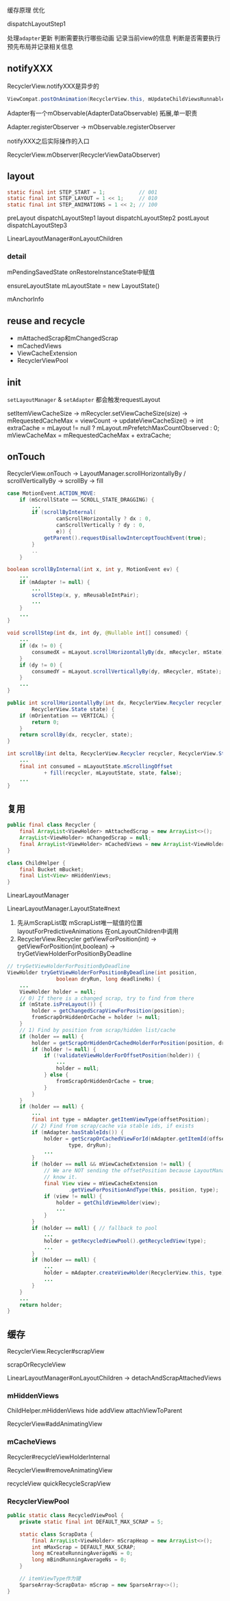 缓存原理
优化

dispatchLayoutStep1

处理`adapter`更新
判断需要执行哪些动画
记录当前view的信息
判断是否需要执行预先布局并记录相关信息

## notifyXXX

RecyclerView.notifyXXX是异步的
```java
ViewCompat.postOnAnimation(RecyclerView.this, mUpdateChildViewsRunnable);
```

Adapter有一个mObservable(AdapterDataObservable)
拓展,单一职责

Adapter.registerObserver -> mObservable.registerObserver

notifyXXX之后实际操作的入口

RecyclerView.mObserver(RecyclerViewDataObserver)

## layout

```java
static final int STEP_START = 1;           // 001
static final int STEP_LAYOUT = 1 << 1;     // 010
static final int STEP_ANIMATIONS = 1 << 2; // 100
```

preLayout  dispatchLayoutStep1
layout     dispatchLayoutStep2
postLayout dispatchLayoutStep3

LinearLayoutManager#onLayoutChildren

### detail

mPendingSavedState onRestoreInstanceState中赋值

ensureLayoutState mLayoutState = new LayoutState()

mAnchorInfo

## reuse and recycle

- mAttachedScrap和mChangedScrap
- mCachedViews
- ViewCacheExtension
- RecyclerViewPool

## init

`setLayoutManager` & `setAdapter` 都会触发requestLayout

setItemViewCacheSize -> mRecycler.setViewCacheSize(size) -> mRequestedCacheMax = viewCount
-> updateViewCacheSize() -> int extraCache = mLayout != null ? mLayout.mPrefetchMaxCountObserved : 0;
            mViewCacheMax = mRequestedCacheMax + extraCache;


## onTouch
RecyclerView.onTouch -> LayoutManager.scrollHorizontallyBy / scrollVerticallyBy
-> scrollBy -> fill

```java
case MotionEvent.ACTION_MOVE:
    if (mScrollState == SCROLL_STATE_DRAGGING) {
        ...
        if (scrollByInternal(
                canScrollHorizontally ? dx : 0,
                canScrollVertically ? dy : 0,
                e)) {
            getParent().requestDisallowInterceptTouchEvent(true);
        }
        ..
    }
```

```java
boolean scrollByInternal(int x, int y, MotionEvent ev) {
    ...
    if (mAdapter != null) {
        ...
        scrollStep(x, y, mReusableIntPair);
        ...
    }
    ...
}
```

```java
void scrollStep(int dx, int dy, @Nullable int[] consumed) {
    ...
    if (dx != 0) {
        consumedX = mLayout.scrollHorizontallyBy(dx, mRecycler, mState);
    }
    if (dy != 0) {
        consumedY = mLayout.scrollVerticallyBy(dy, mRecycler, mState);
    }
    ...
}
```

```java
public int scrollHorizontallyBy(int dx, RecyclerView.Recycler recycler,
        RecyclerView.State state) {
    if (mOrientation == VERTICAL) {
        return 0;
    }
    return scrollBy(dx, recycler, state);
}
```

```java
int scrollBy(int delta, RecyclerView.Recycler recycler, RecyclerView.State state) {
    ...
    final int consumed = mLayoutState.mScrollingOffset
            + fill(recycler, mLayoutState, state, false);
    ...
}
```

## 复用

```java
public final class Recycler {
    final ArrayList<ViewHolder> mAttachedScrap = new ArrayList<>();
    ArrayList<ViewHolder> mChangedScrap = null;
    final ArrayList<ViewHolder> mCachedViews = new ArrayList<ViewHolder>();
}

class ChildHelper {
    final Bucket mBucket;
    final List<View> mHiddenViews;
}
```

LinearLayoutManager

LinearLayoutManager.LayoutState#next
1. 先从mScrapList取
mScrapList唯一赋值的位置layoutForPredictiveAnimations
在onLayoutChildren中调用
2. RecyclerView.Recycler
   getViewForPosition(int) -> getViewForPosition(int,boolean) -> tryGetViewHolderForPositionByDeadline

```java
// tryGetViewHolderForPositionByDeadline
ViewHolder tryGetViewHolderForPositionByDeadline(int position,
                boolean dryRun, long deadlineNs) {
    ...
    ViewHolder holder = null;
    // 0) If there is a changed scrap, try to find from there
    if (mState.isPreLayout()) {
        holder = getChangedScrapViewForPosition(position);
        fromScrapOrHiddenOrCache = holder != null;
    }
    // 1) Find by position from scrap/hidden list/cache
    if (holder == null) {
        holder = getScrapOrHiddenOrCachedHolderForPosition(position, dryRun);
        if (holder != null) {
            if (!validateViewHolderForOffsetPosition(holder)) {
                ...
                holder = null;
            } else {
                fromScrapOrHiddenOrCache = true;
            }
        }
    }
    if (holder == null) {
        ...
        final int type = mAdapter.getItemViewType(offsetPosition);
        // 2) Find from scrap/cache via stable ids, if exists
        if (mAdapter.hasStableIds()) {
            holder = getScrapOrCachedViewForId(mAdapter.getItemId(offsetPosition),
                    type, dryRun);
            ...
        }
        if (holder == null && mViewCacheExtension != null) {
            // We are NOT sending the offsetPosition because LayoutManager does not
            // know it.
            final View view = mViewCacheExtension
                    .getViewForPositionAndType(this, position, type);
            if (view != null) {
                holder = getChildViewHolder(view);
                ...
            }
        }
        if (holder == null) { // fallback to pool
            ...
            holder = getRecycledViewPool().getRecycledView(type);
            ...
        }
        if (holder == null) {
            ...
            holder = mAdapter.createViewHolder(RecyclerView.this, type);
            ...
        }
    }
    ...
    return holder;
}
```

## 缓存

RecyclerView.Recycler#scrapView

scrapOrRecycleView

LinearLayoutManager#onLayoutChildren
    -> detachAndScrapAttachedViews

### mHiddenViews

ChildHelper.mHiddenViews
    hide
    addView
    attachViewToParent

RecyclerView#addAnimatingView


### mCacheViews 

Recycler#recycleViewHolderInternal

RecyclerView#removeAnimatingView

recycleView
quickRecycleScrapView

### RecyclerViewPool


```java
public static class RecycledViewPool {
    private static final int DEFAULT_MAX_SCRAP = 5;

    static class ScrapData {
        final ArrayList<ViewHolder> mScrapHeap = new ArrayList<>();
        int mMaxScrap = DEFAULT_MAX_SCRAP;
        long mCreateRunningAverageNs = 0;
        long mBindRunningAverageNs = 0;
    }

    // itemViewType作为键
    SparseArray<ScrapData> mScrap = new SparseArray<>();
}
```